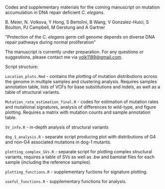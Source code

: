 Codes and supplementary materials for the coming manuscript on mutation accumulation in DNA repair deficient *C. elegans*.

B. Meier, N. Volkova, Y Hong, S Bertolini, B Wang, V Gonzalez-Huici, S Boulton, PJ Campbell, M Gerstung and A Gartner

"Protection of the *C. elegans* germ cell genome depends on diverse DNA repair pathways during normal proliferation"
 
The manuscript is currently under preparation. For any questions or suggestions, please contact me via volk1189@gmail.com.

Script structure:

`Location_plots.Rmd` - contains the plotting of mutation distributions across the genome in multiple samples and clustering analysis. Requires samples annotation table, lists of VCFs for base substitutions and indels, as well as a table of structural variants.

`Mutation_rate_estimation_final.R`	- codes for estimation of mutation rates and mutational signatures, analysis of differences to wild-type, and figure plotting. Requires a matrix with mutation counts and sample annotation table.

`SV_info.R`	- in-depth analysis of structural variants

`dog_1_analysis.R`	- separate script producing plot with distributions of G4 and non-G4 associated mutations in dog-1 mutants.

`plotting_complex_SVs.R` - separate script for plotting complex structural variants, requires a table of SVs as well as .bw and bamstat files for each sample (including the reference samples).

`plotting_functions.R`	- supplementary fuctions for signature plotting.

`useful_functions.R`	- supplementary functions for analysis.
